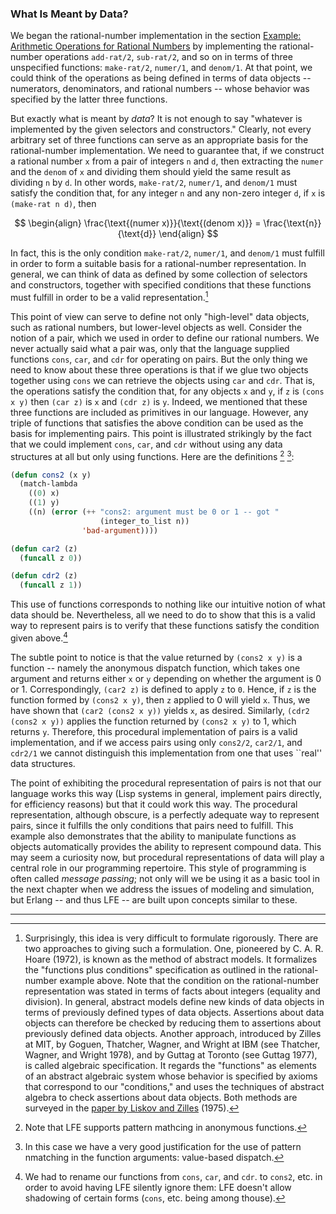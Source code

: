 ### What Is Meant by Data?

We began the rational-number implementation in the section [Example: Arithmetic Operations for Rational Numbers]() by implementing the rational-number operations ``add-rat/2``, ``sub-rat/2``, and so on in terms of three unspecified functions: ``make-rat/2``, ``numer/1``, and ``denom/1``. At that point, we could think of the operations as being defined in terms of data objects -- numerators, denominators, and rational numbers -- whose behavior was specified by the latter three functions.

But exactly what is meant by *data*? It is not enough to say "whatever is implemented by the given selectors and constructors." Clearly, not every arbitrary set of three functions can serve as an appropriate basis for the rational-number implementation. We need to guarantee that, if we construct a rational number ``x`` from a pair of integers ``n`` and ``d``, then extracting the ``numer`` and the ``denom`` of ``x`` and dividing them should yield the same result as dividing ``n`` by ``d``. In other words, ``make-rat/2``, ``numer/1``, and ``denom/1`` must satisfy the condition that, for any integer ``n`` and any non-zero integer ``d``, if ``x`` is ``(make-rat n d)``, then

$$
\begin{align}
\frac{\text{(numer x)}}{\text{(denom x)}} = \frac{\text{n}}{\text{d}}
\end{align}
$$

In fact, this is the only condition ``make-rat/2``, ``numer/1``, and ``denom/1`` must fulfill in order to form a suitable basis for a rational-number representation. In general, we can think of data as defined by some collection of selectors and constructors, together with specified conditions that these functions must fulfill in order to be a valid representation.[^1]

This point of view can serve to define not only "high-level" data objects, such as rational numbers, but lower-level objects as well. Consider the notion of a pair, which we used in order to define our rational numbers. We never actually said what a pair was, only that the language supplied functions ``cons``, ``car``, and ``cdr`` for operating on pairs. But the only thing we need to know about these three operations is that if we glue two objects together using ``cons`` we can retrieve the objects using ``car`` and ``cdr``. That is, the operations satisfy the condition that, for any objects ``x`` and ``y``, if ``z`` is ``(cons x y)`` then ``(car z)`` is ``x`` and ``(cdr z)`` is ``y``. Indeed, we mentioned that these three functions are included as primitives in our language. However, any triple of functions that satisfies the above condition can be used as the basis for implementing pairs. This point is illustrated strikingly by the fact that we could implement ``cons``, ``car``, and ``cdr`` without using any data structures at all but only using functions. Here are the definitions [^2] [^3]:

```lisp
(defun cons2 (x y)
  (match-lambda
    ((0) x)
    ((1) y)
    ((n) (error (++ "cons2: argument must be 0 or 1 -- got "
                    (integer_to_list n))
                'bad-argument))))

(defun car2 (z)
  (funcall z 0))

(defun cdr2 (z)
  (funcall z 1))
```

This use of functions corresponds to nothing like our intuitive notion of what data should be. Nevertheless, all we need to do to show that this is a valid way to represent pairs is to verify that these functions satisfy the condition given above.[^4]

The subtle point to notice is that the value returned by ``(cons2 x y)`` is a function -- namely the anonymous dispatch function, which takes one argument and returns either ``x`` or ``y`` depending on whether the argument is 0 or 1. Correspondingly, ``(car2 z)`` is defined to apply ``z`` to ``0``. Hence, if ``z`` is the function formed by ``(cons2 x y)``, then ``z`` applied to 0 will yield ``x``. Thus, we have shown that ``(car2 (cons2 x y))`` yields ``x``, as desired. Similarly, ``(cdr2 (cons2 x y))`` applies the function returned by ``(cons2 x y)`` to 1, which returns ``y``. Therefore, this procedural implementation of pairs is a valid implementation, and if we access pairs using only ``cons2/2``, ``car2/1``, and ``cdr2/1`` we cannot distinguish this implementation from one that uses ``real'' data structures.

The point of exhibiting the procedural representation of pairs is not that our language works this way (Lisp systems in general, implement pairs directly, for efficiency reasons) but that it could work this way. The procedural representation, although obscure, is a perfectly adequate way to represent pairs, since it fulfills the only conditions that pairs need to fulfill. This example also demonstrates that the ability to manipulate functions as objects automatically provides the ability to represent compound data. This may seem a curiosity now, but procedural representations of data will play a central role in our programming repertoire. This style of programming is often called *message passing*; not only will we be using it as a basic tool in the next chapter when we address the issues of modeling and simulation, but Erlang -- and thus LFE -- are built upon concepts similar to these.

----

[^1]: Surprisingly, this idea is very difficult to formulate rigorously. There are two approaches to giving such a formulation. One, pioneered by C. A. R. Hoare (1972), is known as the method of abstract models. It formalizes the "functions plus conditions" specification as outlined in the rational-number example above. Note that the condition on the rational-number representation was stated in terms of facts about integers (equality and division). In general, abstract models define new kinds of data objects in terms of previously defined types of data objects. Assertions about data objects can therefore be checked by reducing them to assertions about previously defined data objects. Another approach, introduced by Zilles at MIT, by Goguen, Thatcher, Wagner, and Wright at IBM (see Thatcher, Wagner, and Wright 1978), and by Guttag at Toronto (see Guttag 1977), is called algebraic specification. It regards the "functions" as elements of an abstract algebraic system whose behavior is specified by axioms that correspond to our "conditions," and uses the techniques of abstract algebra to check assertions about data objects. Both methods are surveyed in the [paper by Liskov and Zilles](http://csg.csail.mit.edu/CSGArchives/memos/Memo-117.pdf) (1975).

[^2]: Note that LFE supports pattern mathcing in anonymous functions.

[^3]: In this case we have a very good justification for the use of pattern nmatching in the function arguments: value-based dispatch.

[^4]: We had to rename our functions from ``cons``, ``car``, and ``cdr``. to ``cons2``, etc. in order to avoid having LFE silently ignore them: LFE doesn't allow shadowing of certain forms (``cons``, etc. being among thouse).
